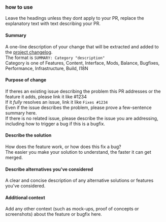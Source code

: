 ### how to use
Leave the headings unless they dont apply to your PR, replace the explanatory text with text describing your PR.

#### Summary
A one-line description of your change that will be extracted and added to the [project changelog](../data/changelog.txt).  
The format is ```SUMMARY: Category "description"```  
Category is one of Features, Content, Interface, Mods, Balance, Bugfixes, Performance, Infrastructure, Build, I18N

#### Purpose of change
If theres an existing issue describing the problem this PR addresses or the feature it adds, please link it like #1234  
If it *fully* resolves an issue, link it like ```Fixes #1234```  
Even if the issue describes the problem, please prove a few-sentence summary here.  
If there is no related issue, please describe the issue you are addressing,  including how to trigger a bug if this is a bugfix.

#### Describe the solution
How does the feature work, or how does this fix a bug?  
The easier you make your solution to understand, the faster it can get merged.

#### Describe alternatives you've considered
A clear and concise description of any alternative solutions or features you've considered.

#### Additional context
Add any other context (such as mock-ups, proof of concepts or screenshots) about the feature or bugfix here. 
